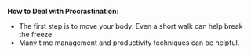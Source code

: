 **How to Deal with Procrastination:**

- The first step is to move your body. Even a short walk can help break the freeze.
- Many time management and productivity techniques can be helpful.